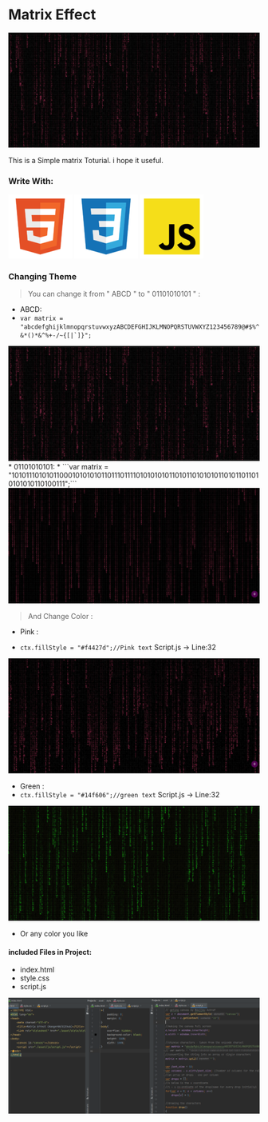 # Matrix Effect

<img src="./asset/images/matrix.jpg">


This is a Simple matrix Toturial. i hope it useful.

### Write With:
<img src="./asset/images/html.png"> <img src="./asset/images/css.png"> <img src="./asset/images/js.png">

### Changing Theme
>You can change it from " ABCD " to " 01101010101 " :

* ABCD:
* ```var matrix = "abcdefghijklmnopqrstuvwxyzABCDEFGHIJKLMNOPQRSTUVWXYZ123456789@#$%^&*()*&^%+-/~{[|`]}";```
<img src="./asset/images/matrix.jpg">
* 01101010101:
* ```var matrix = "101011101010110001010101011011101111010101010110101101010101101011011010101010110100111";```
<img src="./asset/images/01010101.jpg">

>And Change Color :

* Pink :

* ```ctx.fillStyle = "#f4427d";//Pink text``` Script.js -> Line:32

<img src="./asset/images/pink.jpg">

* Green :
* ```ctx.fillStyle = "#14f606";//green text``` Script.js -> Line:32

<img src="./asset/images/green.jpg">

* Or any color you like

#### included Files in Project:
* index.html
* style.css
* script.js

<img src="./asset/images/all_included_files.png">